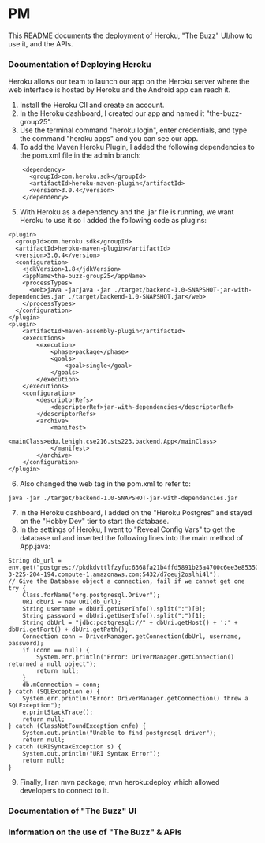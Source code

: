 # PM #

This README documents the deployment of Heroku, "The Buzz" UI/how to use it, and the APIs.

### Documentation of Deploying Heroku ###
Heroku allows our team to launch our app on the Heroku server where the web interface is hosted by Heroku and the Android app can reach it.

1. Install the Heroku ClI and create an account.
2. In the Heroku dashboard, I created our app and named it "the-buzz-group25".
3. Use the terminal command "heroku login", enter credentials, and type the command "heroku apps" and you can see our app.
4. To add the Maven Heroku Plugin, I added the following dependencies to the pom.xml file in the admin branch:
```	
    <dependency>
      <groupId>com.heroku.sdk</groupId>
      <artifactId>heroku-maven-plugin</artifactId>
      <version>3.0.4</version>
    </dependency>
```
5. With Heroku as a dependency and the .jar file is running, we want Heroku to use it so I added the following code as plugins:
```
<plugin>
  <groupId>com.heroku.sdk</groupId>
  <artifactId>heroku-maven-plugin</artifactId>
  <version>3.0.4</version>
  <configuration>
    <jdkVersion>1.8</jdkVersion>
    <appName>the-buzz-group25</appName>
    <processTypes>
      <web>java -jarjava -jar ./target/backend-1.0-SNAPSHOT-jar-with-dependencies.jar ./target/backend-1.0-SNAPSHOT.jar</web>
    </processTypes>
  </configuration>
</plugin>
<plugin>
    <artifactId>maven-assembly-plugin</artifactId>
    <executions>
        <execution>
            <phase>package</phase>
            <goals>
                <goal>single</goal>
            </goals>
        </execution>
    </executions>
    <configuration>
        <descriptorRefs>
            <descriptorRef>jar-with-dependencies</descriptorRef>
        </descriptorRefs>
        <archive>
            <manifest>
                <mainClass>edu.lehigh.cse216.sts223.backend.App</mainClass>
            </manifest>
        </archive>
    </configuration>
</plugin>
```
6. Also changed the web tag in the pom.xml to refer to: 
```
java -jar ./target/backend-1.0-SNAPSHOT-jar-with-dependencies.jar
```
7. In the Heroku dashboard, I added on the "Heroku Postgres" and stayed on the "Hobby Dev" tier to start the database.
8. In the settings of Heroku, I went to "Reveal Config Vars" to get the database url and inserted the following lines into the main method of App.java:
```
String db_url = env.get("postgres://pkdkdvttlfzyfu:6368fa21b4ffd5891b25a4700c6ee3e85350bec637fd33aabd57879c6b97efe1@ec2-3-225-204-194.compute-1.amazonaws.com:5432/d7oeuj2oslhi4l");
// Give the Database object a connection, fail if we cannot get one
try {
    Class.forName("org.postgresql.Driver");
    URI dbUri = new URI(db_url);
    String username = dbUri.getUserInfo().split(":")[0];
    String password = dbUri.getUserInfo().split(":")[1];
    String dbUrl = "jdbc:postgresql://" + dbUri.getHost() + ':' + dbUri.getPort() + dbUri.getPath();
    Connection conn = DriverManager.getConnection(dbUrl, username, password);
    if (conn == null) {
        System.err.println("Error: DriverManager.getConnection() returned a null object");
        return null;
    }
    db.mConnection = conn;
} catch (SQLException e) {
    System.err.println("Error: DriverManager.getConnection() threw a SQLException");
    e.printStackTrace();
    return null;
} catch (ClassNotFoundException cnfe) {
    System.out.println("Unable to find postgresql driver");
    return null;
} catch (URISyntaxException s) {
    System.out.println("URI Syntax Error");
    return null;
}
```
9. Finally, I ran mvn package; mvn heroku:deploy which allowed developers to connect to it.

### Documentation of "The Buzz" UI ###

### Information on the use of "The Buzz" & APIs ###
